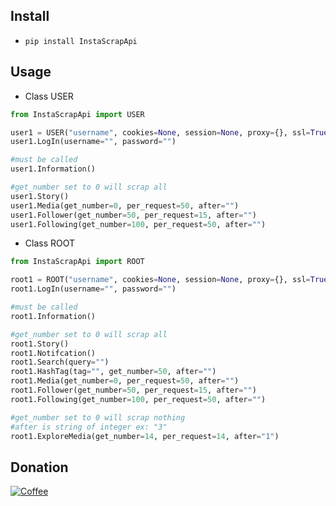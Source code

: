 ## Install
- `pip install InstaScrapApi`


## Usage
- Class USER
```python
from InstaScrapApi import USER

user1 = USER("username", cookies=None, session=None, proxy={}, ssl=True, verbose=False, bar=True, threads=5)
user1.LogIn(username="", password="")

#must be called
user1.Information()

#get_number set to 0 will scrap all 
user1.Story()
user1.Media(get_number=0, per_request=50, after="")
user1.Follower(get_number=50, per_request=15, after="")
user1.Following(get_number=100, per_request=50, after="")

```
- Class ROOT
```python
from InstaScrapApi import ROOT

root1 = ROOT("username", cookies=None, session=None, proxy={}, ssl=True, verbose=False, bar=True, threads=5)
root1.LogIn(username="", password="")

#must be called
root1.Information()

#get_number set to 0 will scrap all 
root1.Story()
root1.Notifcation()
root1.Search(query="")
root1.HashTag(tag="", get_number=50, after="")
root1.Media(get_number=0, per_request=50, after="")
root1.Follower(get_number=50, per_request=15, after="")
root1.Following(get_number=100, per_request=50, after="")

#get_number set to 0 will scrap nothing
#after is string of integer ex: "3"
root1.ExploreMedia(get_number=14, per_request=14, after="1")

```

## Donation
[![Coffee](https://www.buymeacoffee.com/assets/img/custom_images/orange_img.png)](https://buymeacoffee.com/melbadry9)

